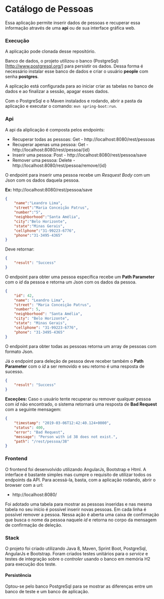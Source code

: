 # Catálogo de Pessoas

Essa aplicação permite inserir dados de pessoas e recuperar essa informação através de uma **api** ou de sua interface gráfica web.

### Execução
A aplicação pode clonada desse repositório. 

Banco de dados, o projeto utilizou o banco (PostgreSql)[http://www.postgresql.org/] para persistir os dados. Dessa forma é necessário instalar esse banco de dados e criar o usuário **people** com senha **postgres**.

A aplicação está configurada para ao iniciar criar as tabelas no banco de dados e ao finalizar a sessão, apagar esses dados.

Com o PostgreSql e o Maven instalados e rodando, abrir a pasta da aplicação e executar o comando: `mvn spring-boot:run`.

### Api
A api da aliplicação é composta pelos endpoints:
* Recuperar todas as pessoas: Get - http://localhost:8080/rest/pessoas
* Recuperar apenas uma pessoa: Get - http://localhost:8080/rest/pessoa/{id}
* Inserir uma pessoa: Post - http://localhost:8080/rest/pessoa/save
* Remover uma pessoa: Delete - http://localhost:8080/rest/pessoa/remove/{id}

O endpoint para inserir uma pessoa recebe um *Resquest Body* com um Json com os dados daquela pessoa.

**Ex:**
http://localhost:8080/rest/pessoa/save
```json
{
	"name":"Leandro Lima",
	"street":"Maria Conceição Patrus",
	"number":"5",
	"neighborhood":"Santa Amélia",
	"city":"Belo Horizonte",
	"state":"Minas Gerais",
	"cellphone":"31-99223-6776",
	"phone":"31-3495-4365"
}
```
Deve retornar:
```json
{
    "result": "Success"
}
```
O endpoint para obter uma pessoa específica recebe um **Path Parameter** com o *id* da pessoa e retorna um Json com os dados da pessoa.
```json
{
    "id": 42,
    "name": "Leandro Lima",
    "street": "Maria Conceição Patrus",
    "number": 5,
    "neighborhood": "Santa Amélia",
    "city": "Belo Horizonte",
    "state": "Minas Gerais",
    "cellphone": "31-99223-6776",
    "phone": "31-3495-4365"
}
```
O endpoint para obter todas as pessoas retorna um array de pessoas com formato Json.

Já o endpoint para deleção de pessoa deve receber também o **Path Parameter** com o *id* a ser removido e seu retorno é uma resposta de sucesso.
```json
{
    "result": "Success"
}
```

**Exceções:**
Caso o usuário tente recuperar ou remover qualquer pessoa com *id* não encontrado, o sistema retornará uma resposta de **Bad Request** com a seguinte mensagem:
```json
{
    "timestamp": "2019-03-06T12:42:40.124+0000",
    "status": 400,
    "error": "Bad Request",
    "message": "Person with id 38 does not exist.",
    "path": "/rest/pessoa/38"
}
```

### Frontend
O frontend foi desenvolvido utilizando AngularJs, Bootstrap e Html. A interface é bastante simples mas cumpre o requisito de utilizar todos os endpoints da API. Para acessá-la, basta, com a aplicação rodando, abrir o browser com a url:

* http://localhost:8080/

Foi adotado uma tabela para mostrar as pessoas inseridas e nas mesma tabela no seu início é possível inserir novas pessoas. Em cada linha é possível remover a pessoa. Nessa ação é aberta uma caixa de confirmação que busca o nome da pessoa naquele *id* e retorna no corpo da mensagem de confirmação de deleção.

### Stack
O projeto foi criado utilizando Java 8, Maven, Sprint Boot, PostgreSql, AngularJs e Bootstrap. Foram criados testes unitários para o *service* e testes de integração sobre o *controler* usando o banco em memória H2 para execução dos teste.

#### Persistência
Optou-se pelo banco PostgreSql para se mostrar as diferenças entre um banco de teste e um banco de aplicação. 

